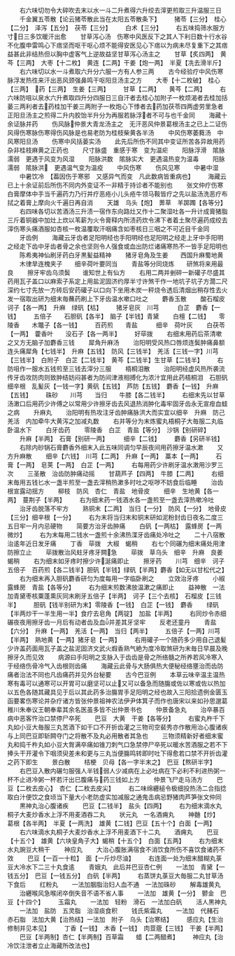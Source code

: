 <!-- { "loadSidebar": true } -->
　　右六味切勿令大碎吹去末以水一斗二升煮得六升绞去滓更煎取三升温服三日
　　千金翼五苓散【论云猪苓散此当在太阳五苓散条下】
　　猪苓【三分】　桂心【二分】　泽泻【五分】　茯苓【三分】
　　白术【三分】
　　右五味捣筛水服方寸日三多饮暖汗出愈
　　甘草泻心汤　伤寒中风医反下之其人下利日数十行水谷不化腹申雷鸣心下痞坚而呕干呕心烦不能得安医见心下痞以为病未尽复重下之其痞益甚此非结热但以胸中虚客气上逆故益坚甘草泻心汤主之
　　甘草【炙四两】　黄芩【三两】　大枣【十二枚】　黄连【二两】干姜【炮一两】　半夏【冼去滑半斤】
　　右六味切以水一斗煮取六升分六服一方有人参三两
　　古今经验疗中风伤寒脉浮发热徃来汗出恶风颈强鼻鸣干呕阳旦汤主之方
　　大枣【十二枚破】　桂心【三两】　药【三两】　生姜【三两】
　　甘草【二两】　　黄芩【二两】
　　右六味防咀以泉水六升煮取四升分四服日三自汗者去桂心加附子一枚烦渴者去桂加括蒌三两利者去药桂加干姜三两附子一枚炮心下悸者去药加茯苓四两虚劳里急者正阳旦汤主之煎得二升内胶饴半升分为再服若脉浮者不可与也千金同
　　海藏十余证脉并药
　　伤风脉仲景大青龙汤主之　无汗恶风仲景葛根汤主之已上二证伤风得伤寒脉伤寒得伤风脉是也易老防为桂枝柴黄各半汤
　　中风伤寒萎蕤汤　中风寒阳旦汤
　　伤寒中风括蒌实汤
　　此先后所伤不同其中变证所苦各异故用药杂非桂枝麻黄之正药也
　　尺寸脉盛　重感于寒　变为温疟
　　阳脉浮滑　隂脉濡弱　更遇于风变为风湿
　　阳脉洪数　隂脉实大　更遇温热变为温毒
　　阳脉濡弱　隂脉洪　更遇温气变为温疫
　　中风伤寒
　　伤风见寒
　　中暑中湿
　　中暑饮冷　【葢因伤于寒邪　又感异气而变　凡此数病皆重病也】
　　海藏云已上十余证前后所伤不同内外变证不一非精于持诊者不能别也
　　张文仲疗伤寒白膏摩体中手当千遍药力乃行并疗恶疮小儿头疮牛领马鞍皆疗之先以盐汤洗恶疗布拭之着膏上摩向火千遍日再自消
　　天雄　乌头【炮】　莾草　羊踯躅【各等分】
　　右四味各切以苦酒汤三升渍一宿作东向路灶又作十二聚湿吐各一升计成膏猪脂三斤着铜器中加灶上炊以苇薪为火令膏释内所渍药炊令沸下者着土聚尽遍药成绞去滓伤寒头痛酒服如杏核一枚温覆取汗咽痛含如枣核日三咽之不可近目千金同
　　牙齿例
　　海藏云牙齿者足阳明经也手阳明经也足阳明之经走上牙中手阳明之经走下齿中牙齿者骨之余也坚则令人强食或血出防烂诸痛寒热不一皆手足阳明也
　　陈希夷神仙刷牙药白牙黒髪益精神
　　猪牙皂角及生姜　　西国升麻蜀地黄
　　木律旱连槐夹子　　细辛荷叶要同当
　　青盐等分同烧炼　　研煞将来用最良
　　擦牙牢齿乌须鬓　　谁知世上有仙方
　　右用二两并剉碎一新礶子尽盛其药用瓦子盖口以麻索子系定上用盐泥固济约厚半寸许煞干作一地坑子坑子方濶二尺深约七寸先放一方砖后安药礶子以口向下坐用木炭一秤烧令透后清烟出稍存性去火发一宿取出研为细末毎蘸药刷上下牙齿温水嗽口吐之
　　麝香玉散
　　酸石榴皮　诃子【各一两】　升麻　绿矾【枯】
　　猪牙皂灰　川芎　　　白芷　麝香【一钱】
　　五倍子　　石胆矾【各半】　脑子【半钱】青黛
　　白檀【二钱】　　零陵香　　木鼈子【各一钱】
　　百药煎　　青盐　　　细辛　荷叶灰
　　白茯苓【一两】　藿香叶　　没石子【各一两半】
　　好荜拨
　　右细末用药后茶清嗽之又方无脑子加麝香三钱
　　犀角升麻汤
　　治阳明受风热口唇烦连鬓肿痛鼻额连头痛犀角【七钱半】　升麻【五钱】　防风【三钱半】　羌活【三钱一字】川芎【三钱半】　白附子　白芷【二钱半】　黄芩【二钱半】生甘草【二钱半】
　　右防咀作一服水五钱煎至三钱去滓分三服
　　梧桐泪散
　　治阳明经虚风热所袭流传牙齿攻防肉则致肿结妨闷甚者为防间津液相搏化为浓汁宜用此药梧桐泪　石胆矾　细辛根　乱髪灰【一钱一字】黄矾【五钱】　芦防【五钱】　麝香【一钱】　升麻【五钱】
　　硃砂　　川芎　　当归　　牛膝【各二钱半】
　　右细末先以甘草汤潄口后用药少许傅之以常用少许擦牙齿去风退热消肿化毒牢固牙齿永无宣疳血蛙之病
　　升麻丸
　　治阳明有热攻注牙齿肿痛脉洪大而实宜以细辛　升麻　防己　羌活　内加牵牛大黄泻之加减丸数
　　右并等分为末炼蜜丸梧桐子大毎服二丸临卧温水下
　　白牙齿药
　　零陵香　白芷　青盐【等分】　沙锅【别研碎】
　　升麻【半两】　石膏【别研一两】　　　细辛【二钱】
　　麝香【另研半钱】
　　右除内砂锅石膏麝香外细末入此五味同调匀早辰夜间用药擦牙温水漱
　　又方升麻散
　　细辛【六钱】　川芎【二两】　升麻【一两】　藁本【一两】
　　石膏【一两】　皂荚【一两】　白芷【一两】
　　右每用药少许刷牙温水潄用沙罗三次
　　三圣散　治齿防肿痛动摇
　　甘葫芦子【四两】　牛膝【二两】
　　右细末毎用五钱匕水一盏半煎至一盏去滓稍热漱多时吐之呕哕不妨食后临睡
　　治齿根宣露动揺方
　　柳枝　防风　杏仁　青盐　地骨皮
　　细辛　生地黄【各一两】　蔓荆子【半两】
　　右为细末药一钱酒水各一盏煎至一盏去滓热嗽冷吐
　　治牙齿脱落不牢方
　　熟铜末【二两】　当归【一分】　防风【一分】　地骨皮【三分】细辛根【一分】
　　右为末将当归末和铜末研如泥粉封齿日夜名二度三五日牢一月内忌硬物
　　简要方治牙齿肿痛
　　白矾【一两枯】　露蜂房【一两微炒】
　　右为末每用二钱水一盏煎十余沸热渫牙齿痛处冷吐之
　　二十八宿散治逺年近日发牙痛
　　丁香　荜拨　大椒　蝎稍
　　右七个同碾为细末痛处用津防擦立止
　　荜拨散治风蛀牙疼牙闗急
　　荜拨　草乌头　细辛　升麻　良姜　蝎稍
　　右为细末如牙疼时擦少许涎痛即止
　　擦牙药
　　川芎　细辛　诃子　五倍子　百药煎【各二钱半】胆矾【半钱】绿矾【半两】麝香【如无以甘松代之】
　　右为细末再入胆矾麝香研匀为度每用一字临卧刷之
　　立效治牙疼
　　小椒　露蜂房　青盐【各等分】
　　右为细末煎数沸放温漱之痛即止
　　益神散　一法加青黛枣核粟蓬熏灰同末刷牙五倍子【半两】　诃子【三个去核】　石榴皮【三钱半】
　　胆矾【钱半别研为末】零陵香【一钱】　白芷【一钱】　麝香
　　绿矾【半两炒干一半生用一半】食疗去皂角【两锭】　加盐【半两】
　　右同炒令赤细碾夜夜用擦牙齿一月后有动者齿及血并差其牙坚牢
　　反老还童丹
　　青盐【六分】　升麻【一两】　羌活【一两】　当归【两半】
　　五倍子【一两】川芎【半两】　熟地黄【一两】猪牙皂【一两】
　　右用礶子一个随药多少用自己退髪少许盖药面用瓦子盖之盐泥固济文武火煆香熟气絶为度冷取煞研为末毎日早晨及晚擦牙久而见效
　　病源曰手阳明之支脉入于齿齿是骨之所络髓之所养若风冷寒入于经络伤骨冷气入齿根则齿痛
　　海藏云此骨与大肠俱热大便秘经络壅治而齿防痛者治法不同也凡齿痛药并见外台秘要
　　古今巴豆例
　　本草云味辛温主温热寒有毒可以通寒可以开胃可以磨坚可以止又可以备急而随膓或佐以寒或佐以热加以五色各随其藏具见于后以其此药多治膓胃手足阳明之经也故入三阳拾遗例金匮玉函要畧伤寒论并杂疗诸方皆张仲景祖神农法伊尹体箕子而作也唐宋以来如孙思邈葛稚川朱奉议王朝奉辈其余名医虽多皆不出仲景书也
　　仲景备急丸
　　治卒暴百病中恶客忤治口禁停尸卒死
　　巴豆　大黄　干姜【各等分】
　　右蜜丸杵千下丸如小豆大毎服三丸苦酒下如干口不开折齿灌之三物司空裴秀亦作散用治心腹诸疾与上同巴豆即斩闗夺门之将散不及丸必用散者其急也
　　三物须精新好者细末蜜丸和捣千杵丸如小豆大胷满卒痛如锥刀刺气口急禁停尸卒死以暖水苦酒服之若不下捧头干开灌令下咽须臾差未和更与三丸当便膓鸣转即时吐下得愈若口禁不开折齿灌之药下即生
　　景白散
　　桔梗　贝母【各一字半末之】　巴豆【熬研半字】
　　右巴豆入散内碾匀服强人半钱弱人少减病在上必吐病在下必利不利进热粥一杯不止进冷粥一杯若汗出已腹痛与药三钱如上方
　　仲景飞尸走马汤方
　　巴豆【二枚去皮心】　杏仁【二枚去皮尖】
　　右二味绵纒槌令极细投热汤二合指捻取白汁便饮之食顷当下量大小老防虚实加减服之通鬼击病忌野猪肉芦笋张文仲同
　　黒神丸治心腹诸疾
　　巴豆【二钱半】　盐头【四两】
　　右为细末滴水丸桐子大麦炒香水上浮不用麦酒吞二丸
　　状元丸　一名酒痈丸
　　神麯【炒】　葛根【各半两】　半夏【一两洗】　雄黄【二钱】巴豆【五十个】白面【一两】
　　右六味滴水丸桐子大麦炒香水上浮不用麦酒下十二丸
　　酒痈丸
　　巴豆【十五个】　雄黄【六块皇角子大】蝎稍【十五个】　白面【五两】
　　右为细末水丸豌豆大稍干
　　神应丸
　　大治心腹胀满宿食不消饮食所伤不喜饮食诸药不效
　　巴豆【一百一十粒】　面【一斤炒尽油】
　　右连面一处为细末醋糊丸菉豆大冷水下二三十丸食逺
　　青娥丸　此后并巴豆杏仁例
　　一法加　青黛【一钱五分】　巴豆【一钱五分】　白矾【半两】
　　右蒸饼丸菉豆大毎服二丸甘草汤下食后
　　红粉丸
　　一法加胭脂治妇人血不通　一法加硃砂
　　解毒雄黄丸
　　治纒喉风急喉闭卒倒失音不语不省人事
　　一法加　雄黄【一分】　鬰金　巴豆【十四个】
　　玉霜丸
　　一法加　轻粉　滑石　一法加白矾
　　活人黒神丸
　　一法加　盐防　五灵脂　治湿痰食积
　　钱氏紫霜丸
　　一法加　代赭石　赤石脂　法加大黄【治热结】一法加　附子　乌头【治寒结】
　　感应丸【生治修制并见本见】
　　丁香【一钱】　木香【一钱】　肉荳蔲【三钱】　干姜【半两】
　　巴豆【半两制】杏仁【半两制】百草霜　　蜡【二两醋煮】
　　神应丸【治冷饮注泄者立止海藏所改法也】
